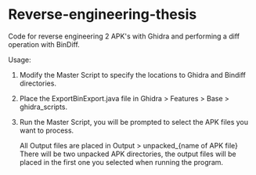# Reverse-engineering-thesis
Code for reverse engineering 2 APK's with Ghidra and performing a diff operation with BinDiff. 

Usage:
1. Modify the Master Script to specify the locations to Ghidra and Bindiff directories.
2. Place the ExportBinExport.java file in Ghidra > Features > Base > ghidra_scripts.
3. Run the Master Script, you will be prompted to select the APK files you want to process.

   All Output files are placed in Output > unpacked_{name of APK file}
   There will be two unpacked APK directories, the output files will be placed in the first one you selected when running the program.

